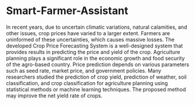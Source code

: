 # Smart-Farmer-Assistant
In recent years, due to uncertain climatic variations, natural calamities, and other issues, crop prices have varied to a larger extent. Farmers are uninformed of these uncertainties, which causes massive losses. The developed Crop Price Forecasting System is a well-designed system that provides results in predicting the price and yield of the crop.  Agriculture planning plays a significant role in the economic growth and food security of the agro-based country. Price prediction depends on various parameters such as seed rate, market price, and government policies. Many researchers studied the prediction of crop yield, prediction of weather, soil classification, and crop classification for agriculture planning using statistical methods or machine learning techniques. The proposed method may improve the net yield rate of crops.
